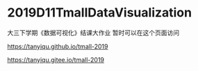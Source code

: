 # 2019D11TmallDataVisualization
大三下学期《数据可视化》结课大作业
暂时可以在这个页面访问

https://tanyiqu.github.io/tmall-2019



https://tanyiqu.gitee.io/tmall-2019